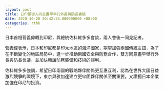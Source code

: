 ```yaml
---
layout: post
title: 日印領導人同意盡早舉行外長與防長會議
date: 2020-10-20 20:42:53.000000000 +08:00
categories: rthk
---
```


日本首相菅義偉轉到印尼，與總統佐科維多多會談，兩人會後一同見記者。

菅義偉表示，日本和印尼都是印太地區的海洋國家，期望加強兩國傳統友誼，為了在不斷變化的地區局勢中，進一步推動兩國安全與防務合作，雙方同意盡早舉行外長與防長會議，並加快轉讓防務裝備和技術的談判。

佐科維多多強調，希望日印兩國的戰略夥伴關係更互惠互利，認為在世界大國日益激烈競爭的環境下，東京與雅加達建立更牢固夥伴關係至關重要，又讚揚日本企業加強在印尼的投資。

